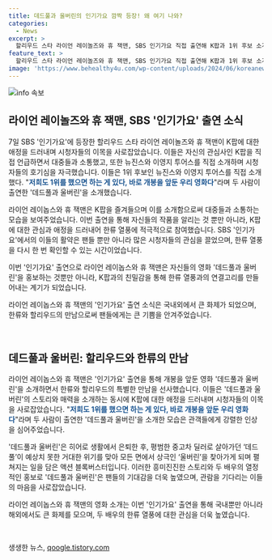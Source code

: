 ```yaml
---
title: 데드풀과 울버린의 인기가요 깜짝 등장! 왜 여기 나와?
categories:
  - News
excerpt: >
  할리우드 스타 라이언 레이놀즈와 휴 잭맨, SBS 인기가요 직접 출연해 K팝과 1위 후보 소개. 뉴진스와 이영지 투어스를 직접 소개하며 자신들의 영화 데드풀과 울버린 홍보에도 적극 참여. 라이언 레이놀즈는 SNS를 통해 K팝 아티스트에 남다른 관심을 보이고, 휴 잭맨은 서울시 홍보대사로 임명된 친한파 배우로 손꼽힘. 데드풀과 울버린은 히어로 생활에서 은퇴한 데드풀이 울버린을 찾아가며 벌어지는 액션 블록버스터.
feature_text: >
  할리우드 스타 라이언 레이놀즈와 휴 잭맨, SBS 인기가요 직접 출연해 K팝과 1위 후보 소개. 뉴진스와 이영지 투어스를 직접 소개하며 자신들의 영화 데드풀과 울버린 홍보에도 적극 참여. 라이언 레이놀즈는 SNS를 통해 K팝 아티스트에 남다른 관심을 보이고, 휴 잭맨은 서울시 홍보대사로 임명된 친한파 배우로 손꼽힘. 데드풀과 울버린은 히어로 생활에서 은퇴한 데드풀이 울버린을 찾아가며 벌어지는 액션 블록버스터.
image: 'https://www.behealthy4u.com/wp-content/uploads/2024/06/koreanews.jpg'
---
```


<p><img src="https://www.behealthy4u.com/wp-content/uploads/2024/06/koreanews.jpg" alt="info 속보" /></p>

<h2 data-ke-size="size26">라이언 레이놀즈와 휴 잭맨, SBS '인기가요' 출연 소식</h2>

<p>7일 SBS '인기가요'에 등장한 할리우드 스타 라이언 레이놀즈와 휴 잭맨이 K팝에 대한 애정을 드러내며 시청자들의 이목을 사로잡았습니다. 이들은 자신의 관심사인 K팝을 직접 언급하면서 대중들과 소통했고, 또한 뉴진스와 이영지 투어스를 직접 소개하며 시청자들의 호기심을 자극했습니다. 이들은 1위 후보인 뉴진스와 이영지 투어스를 직접 소개했다. "<b><span style="color: #1a5490;">저희도 1위를 했으면 하는 게 있다, 바로 개봉을 앞둔 우리 영화다</span></b>"라며 두 사람이 출연한 '데드풀과 울버린'을 소개했습니다.</p>

<p>라이언 레이놉스와 휴 잭맨은 K팝을 즐겨들으며 이를 소개함으로써 대중들과 소통하는 모습을 보여주었습니다. 이번 출연을 통해 자신들의 작품을 알리는 것 뿐만 아니라, K팝에 대한 관심과 애정을 드러내어 한류 열풍에 적극적으로 참여했습니다. SBS '인기가요'에서의 이들의 활약은 팬들 뿐만 아니라 많은 시청자들의 관심을 끌었으며, 한류 열풍을 다시 한 번 확인할 수 있는 시간이었습니다.</p>

<p>이번 '인기가요' 출연으로 라이언 레이놉스와 휴 잭맨은 자신들의 영화 '데드풀과 울버린'을 홍보하는 것뿐만 아니라, K팝과의 친밀감을 통해 한류 열풍과의 연결고리를 만들어내는 계기가 되었습니다.</p>

<p>라이언 레이놉스와 휴 잭맨의 '인기가요' 출연 소식은 국내외에서 큰 화제가 되었으며, 한류와 할리우드의 만남으로써 팬들에게는 큰 기쁨을 안겨주었습니다.</p>

<p data-ke-size="size16">&nbsp;</p>

<h2 data-ke-size="size26">데드풀과 울버린: 할리우드와 한류의 만남</h2>

<p>라이언 레이놉스와 휴 잭맨은 '인기가요' 출연을 통해 개봉을 앞둔 영화 '데드풀과 울버린'을 소개하면서 한류와 할리우드의 특별한 만남을 선사했습니다. 이들은 '데드풀과 울버린'의 스토리와 매력을 소개하는 동시에 K팝에 대한 애정을 드러내며 시청자들의 이목을 사로잡았습니다. "<b><span style="color: #1a5490;">저희도 1위를 했으면 하는 게 있다, 바로 개봉을 앞둔 우리 영화다</span></b>"라며 두 사람이 출연한 '데드풀과 울버린'을 소개한 모습은 관객들에게 강렬한 인상을 심어주었습니다.</p>

<p>'데드풀과 울버린'은 히어로 생활에서 은퇴한 후, 평범한 중고차 딜러로 살아가던 ‘데드풀’이 예상치 못한 거대한 위기를 맞아 모든 면에서 상극인 ‘울버린’을 찾아가게 되며 펼쳐지는 일을 담은 액션 블록버스터입니다. 이러한 흥미진진한 스토리와 두 배우의 열정적인 홍보로 '데드풀과 울버린'은 팬들의 기대감을 더욱 높였으며, 관람을 기다리는 이들의 마음을 사로잡았습니다.</p>

<p>라이언 레이놉스와 휴 잭맨의 영화 소개는 이번 '인기가요' 출연을 통해 국내뿐만 아니라 해외에서도 큰 화제를 모으며, 두 배우의 한류 열풍에 대한 관심을 더욱 높였습니다.</p>

<p data-ke-size="size16">&nbsp;</p>
생생한 뉴스, <a href="https://qoogle.tistory.com" rel="dofollow">qoogle.tistory.com</a>


